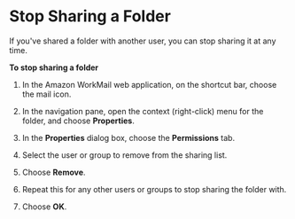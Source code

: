 # Stop Sharing a Folder<a name="stop_sharing_folders"></a>

If you've shared a folder with another user, you can stop sharing it at any time\.

**To stop sharing a folder**

1. In the Amazon WorkMail web application, on the shortcut bar, choose the mail icon\.

1. In the navigation pane, open the context \(right\-click\) menu for the folder, and choose **Properties**\.

1. In the **Properties** dialog box, choose the **Permissions** tab\.

1. Select the user or group to remove from the sharing list\.

1. Choose **Remove**\.

1. Repeat this for any other users or groups to stop sharing the folder with\.

1. Choose **OK**\.